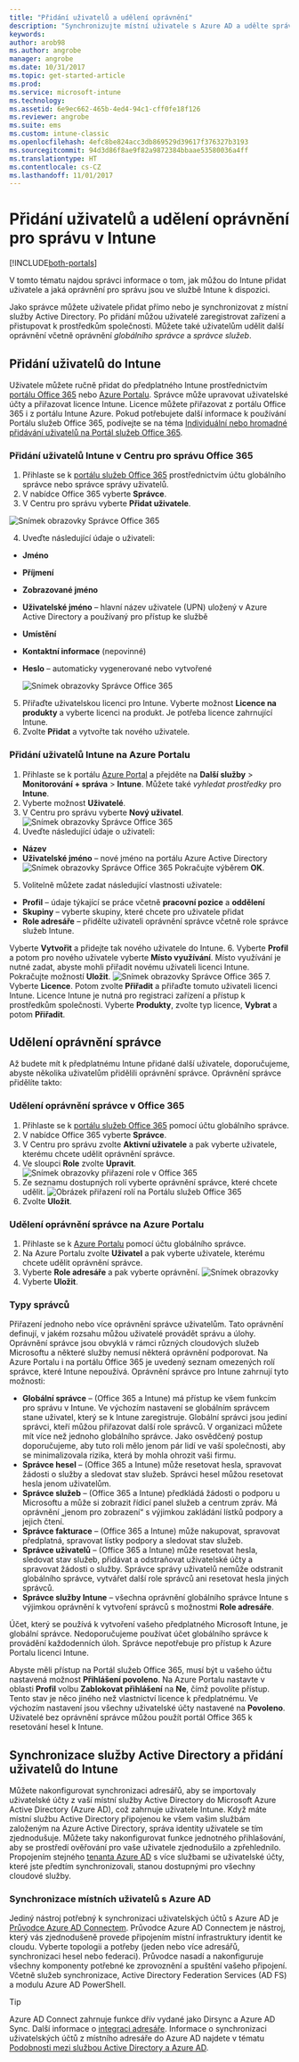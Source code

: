 ```yaml
---
title: "Přidání uživatelů a udělení oprávnění"
description: "Synchronizujte místní uživatele s Azure AD a udělte správci oprávnění ke správě předplatného Intune."
keywords: 
author: arob98
ms.author: angrobe
manager: angrobe
ms.date: 10/31/2017
ms.topic: get-started-article
ms.prod: 
ms.service: microsoft-intune
ms.technology: 
ms.assetid: 6e9ec662-465b-4ed4-94c1-cff0fe18f126
ms.reviewer: angrobe
ms.suite: ems
ms.custom: intune-classic
ms.openlocfilehash: 4efc8be824acc3db869529d39617f376327b3193
ms.sourcegitcommit: 94d3d86f8ae9f82a9872384bbaae53580036a4ff
ms.translationtype: HT
ms.contentlocale: cs-CZ
ms.lasthandoff: 11/01/2017
---
```

# <a name="add-users-and-give-administrative-permission-to-intune"></a>Přidání uživatelů a udělení oprávnění pro správu v Intune

[!INCLUDE[both-portals](./includes/note-for-both-portals.md)]

V tomto tématu najdou správci informace o tom, jak můžou do Intune přidat uživatele a jaká oprávnění pro správu jsou ve službě Intune k dispozici.

Jako správce můžete uživatele přidat přímo nebo je synchronizovat z místní služby Active Directory. Po přidání můžou uživatelé zaregistrovat zařízení a přistupovat k prostředkům společnosti. Můžete také uživatelům udělit další oprávnění včetně oprávnění *globálního správce* a *správce služeb*.

## <a name="add-users-to-intune"></a>Přidání uživatelů do Intune
Uživatele můžete ručně přidat do předplatného Intune prostřednictvím [portálu Office 365](https://www.office.com/signin) nebo [Azure Portalu](https://portal.azure.com/#blade/Microsoft_Intune_DeviceSettings/ExtensionLandingBlade/overview). Správce může upravovat uživatelské účty a přiřazovat licence Intune. Licence můžete přiřazovat z portálu Office 365 i z portálu Intune Azure. Pokud potřebujete další informace k používání Portálu služeb Office 365, podívejte se na téma [Individuální nebo hromadné přidávání uživatelů na Portál služeb Office 365](https://support.office.com/article/Add-users-individually-or-in-bulk-to-Office-365-Admin-Help-1970f7d6-03b5-442f-b385-5880b9c256ec).

### <a name="add-intune-users-in-the-office-365-admin-center"></a>Přidání uživatelů Intune v Centru pro správu Office 365
1. Přihlaste se k [portálu služeb Office 365](https://www.office.com/signin) prostřednictvím účtu globálního správce nebo správce správy uživatelů.
2. V nabídce Office 365 vyberte **Správce**.
3. V Centru pro správu vyberte **Přidat uživatele**.

  ![Snímek obrazovky Správce Office 365](media/office-add-user.png)

4. Uveďte následující údaje o uživateli:
  - **Jméno**
  - **Příjmení**
  - **Zobrazované jméno**
  - **Uživatelské jméno** – hlavní název uživatele (UPN) uložený v Azure Active Directory a používaný pro přístup ke službě
  - **Umístění**
  - **Kontaktní informace** (nepovinné)
  - **Heslo** – automaticky vygenerované nebo vytvořené

     ![Snímek obrazovky Správce Office 365](media/office-add-user-details.png)

5. Přiřaďte uživatelskou licenci pro Intune. Vyberte možnost **Licence na produkty** a vyberte licenci na produkt. Je potřeba licence zahrnující Intune.
6. Zvolte **Přidat** a vytvořte tak nového uživatele.

### <a name="add-intune-users-in-the-azure-portal"></a>Přidání uživatelů Intune na Azure Portalu
1. Přihlaste se k portálu [Azure Portal](https://portal.azure.com) a přejděte na **Další služby** > **Monitorování + správa** > **Intune**. Můžete také *vyhledat prostředky* pro **Intune**.
2. Vyberte možnost **Uživatelé**.
3. V Centru pro správu vyberte **Nový uživatel**.
  ![Snímek obrazovky Správce Office 365](media/intune-add-user.png)
4. Uveďte následující údaje o uživateli:
  - **Název**
  - **Uživatelské jméno** – nové jméno na portálu Azure Active Directory ![Snímek obrazovky Správce Office 365](media/intune-add-user-info.png) Pokračujte výběrem **OK**.
5. Volitelně můžete zadat následující vlastnosti uživatele:
  - **Profil** – údaje týkající se práce včetně **pracovní pozice** a **oddělení**
  -  **Skupiny** – vyberte skupiny, které chcete pro uživatele přidat
  - **Role adresáře** – přidělte uživateli oprávnění správce včetně role správce služeb Intune.

  Vyberte **Vytvořit** a přidejte tak nového uživatele do Intune.
6. Vyberte **Profil** a potom pro nového uživatele vyberte **Místo využívání**. Místo využívání je nutné zadat, abyste mohli přiřadit novému uživateli licenci Intune. Pokračujte možností **Uložit**.
    ![Snímek obrazovky Správce Office 365](media/intune-add-user-loc.png)
7. Vyberte **Licence**. Potom zvolte **Přiřadit** a přiřaďte tomuto uživateli licenci Intune. Licence Intune je nutná pro registraci zařízení a přístup k prostředkům společnosti. Vyberte **Produkty**, zvolte typ licence, **Vybrat** a potom **Přiřadit**.

## <a name="grant-admin-permissions"></a>Udělení oprávnění správce

Až budete mít k předplatnému Intune přidané další uživatele, doporučujeme, abyste několika uživatelům přidělili oprávnění správce.  Oprávnění správce přidělíte takto:

### <a name="give-admin-permissions-in-office-365"></a>Udělení oprávnění správce v Office 365
1. Přihlaste se k [portálu služeb Office 365](https://www.office.com/signin) pomocí účtu globálního správce.
2. V nabídce Office 365 vyberte **Správce**.
3. V Centru pro správu zvolte **Aktivní uživatele** a pak vyberte uživatele, kterému chcete udělit oprávnění správce.
4. Ve sloupci **Role** zvolte **Upravit**.
  ![Snímek obrazovky přiřazení role v Office 365](./media/office-assign-roles-open.png)
5. Ze seznamu dostupných rolí vyberte oprávnění správce, které chcete udělit.
![Obrázek přiřazení rolí na Portálu služeb Office 365](./media/office-assign-roles.png)
6. Zvolte **Uložit**.

### <a name="give-admin-permissions-in-the-azure-portal"></a>Udělení oprávnění správce na Azure Portalu
1. Přihlaste se k [Azure Portalu](https://www.office.com/signin) pomocí účtu globálního správce.
2. Na Azure Portalu zvolte **Uživatel** a pak vyberte uživatele, kterému chcete udělit oprávnění správce.
3. Vyberte **Role adresáře** a pak vyberte oprávnění.
  ![Snímek obrazovky](./media/add-intune-directory-role.png)
4. Vyberte **Uložit**.

### <a name="types-of-administrators"></a>Typy správců

Přiřazení jednoho nebo více oprávnění správce uživatelům. Tato oprávnění definují, v jakém rozsahu můžou uživatelé provádět správu a úlohy. Oprávnění správce jsou obvyklá v rámci různých cloudových služeb Microsoftu a některé služby nemusí některá oprávnění podporovat. Na Azure Portalu i na portálu Office 365 je uvedený seznam omezených rolí správce, které Intune nepoužívá. Oprávnění správce pro Intune zahrnují tyto možnosti:

- **Globální správce** – (Office 365 a Intune) má přístup ke všem funkcím pro správu v Intune. Ve výchozím nastavení se globálním správcem stane uživatel, který se k Intune zaregistruje. Globální správci jsou jediní správci, kteří můžou přiřazovat další role správců. V organizaci můžete mít více než jednoho globálního správce. Jako osvědčený postup doporučujeme, aby tuto roli mělo jenom pár lidí ve vaší společnosti, aby se minimalizovala rizika, která by mohla ohrozit vaši firmu.
- **Správce hesel** – (Office 365 a Intune) může resetovat hesla, spravovat žádosti o služby a sledovat stav služeb. Správci hesel můžou resetovat hesla jenom uživatelům.
- **Správce služeb** – (Office 365 a Intune) předkládá žádosti o podporu u Microsoftu a může si zobrazit řídicí panel služeb a centrum zpráv. Má oprávnění „jenom pro zobrazení“ s výjimkou zakládání lístků podpory a jejich čtení.
- **Správce fakturace** – (Office 365 a Intune) může nakupovat, spravovat předplatná, spravovat lístky podpory a sledovat stav služeb.
- **Správce uživatelů** – (Office 365 a Intune) může resetovat hesla, sledovat stav služeb, přidávat a odstraňovat uživatelské účty a spravovat žádosti o služby. Správce správy uživatelů nemůže odstranit globálního správce, vytvářet další role správců ani resetovat hesla jiných správců.
- **Správce služby Intune** – všechna oprávnění globálního správce Intune s výjimkou oprávnění k vytvoření správců s možnostmi **Role adresáře**.

Účet, který se používá k vytvoření vašeho předplatného Microsoft Intune, je globální správce. Nedoporučujeme používat účet globálního správce k provádění každodenních úloh. Správce nepotřebuje pro přístup k Azure Portalu licenci Intune. 

Abyste měli přístup na Portál služeb Office 365, musí být u vašeho účtu nastavená možnost **Přihlášení povoleno**. Na Azure Portalu nastavte v oblasti **Profil** volbu **Zablokovat přihlášení** na **Ne**, čímž povolíte přístup. Tento stav je něco jiného než vlastnictví licence k předplatnému. Ve výchozím nastavení jsou všechny uživatelské účty nastavené na **Povoleno**. Uživatelé bez oprávnění správce můžou použít portál Office 365 k resetování hesel k Intune.

## <a name="sync-active-directory-and-add-users-to-intune"></a>Synchronizace služby Active Directory a přidání uživatelů do Intune
Můžete nakonfigurovat synchronizaci adresářů, aby se importovaly uživatelské účty z vaší místní služby Active Directory do Microsoft Azure Active Directory (Azure AD), což zahrnuje uživatele Intune. Když máte místní službu Active Directory připojenou ke všem vašim službám založeným na Azure Active Directory, správa identity uživatele se tím zjednodušuje. Můžete taky nakonfigurovat funkce jednotného přihlašování, aby se prostředí ověřování pro vaše uživatele zjednodušilo a zpřehlednilo. Propojením stejného [tenanta Azure AD](https://azure.microsoft.com/documentation/articles/active-directory-aadconnect/) s více službami se uživatelské účty, které jste předtím synchronizovali, stanou dostupnými pro všechny cloudové služby.

### <a name="how-to-sync-on-premises-users-with-azure-ad"></a>Synchronizace místních uživatelů s Azure AD
Jediný nástroj potřebný k synchronizaci uživatelských účtů s Azure AD je [Průvodce Azure AD Connectem](https://www.microsoft.com/download/details.aspx?id=47594). Průvodce Azure AD Connectem je nástroj, který vás zjednodušeně provede připojením místní infrastruktury identit ke cloudu.  Vyberte topologii a potřeby (jeden nebo více adresářů, synchronizaci hesel nebo federaci). Průvodce nasadí a nakonfiguruje všechny komponenty potřebné ke zprovoznění a spuštění vašeho připojení. Včetně služeb synchronizace, Active Directory Federation Services (AD FS) a modulu Azure AD PowerShell.

> [!TIP]
> Azure AD Connect zahrnuje funkce dřív vydané jako Dirsync a Azure AD Sync. Další informace o [integraci adresáře](http://technet.microsoft.com/library/jj573653.aspx). Informace o synchronizaci uživatelských účtů z místního adresáře do Azure AD najdete v tématu [Podobnosti mezi službou Active Directory a Azure AD](http://technet.microsoft.com/library/dn518177.aspx).
